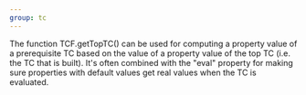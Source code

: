 ```yaml
---
group: tc
---
```

The function TCF.getTopTC() can be used for computing a property value of a prerequisite TC based on the value of a property value of the top TC (i.e. the TC that is built). It's often combined with the "eval" property for making sure properties with default values get real values when the TC is evaluated.
